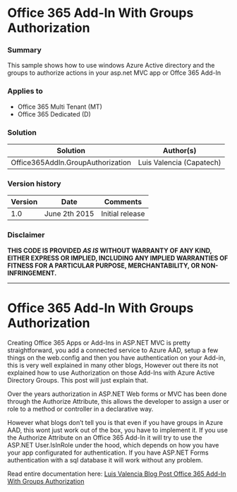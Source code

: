 ﻿# Office 365 Add-In With Groups Authorization #

### Summary ###
This sample shows how to use windows Azure Active directory and the groups to authorize
actions in your asp.net MVC app or Offce 365 Add-In


### Applies to ###
-  Office 365 Multi Tenant (MT)
-  Office 365 Dedicated (D)

### Solution ###
Solution | Author(s)
---------|----------
Office365AddIn.GroupAuthorization | Luis Valencia (Capatech)

### Version history ###
Version  | Date | Comments
---------| -----| --------
1.0  | June 2th 2015 | Initial release

### Disclaimer ###
**THIS CODE IS PROVIDED *AS IS* WITHOUT WARRANTY OF ANY KIND, EITHER EXPRESS OR IMPLIED, INCLUDING ANY IMPLIED WARRANTIES OF FITNESS FOR A PARTICULAR PURPOSE, MERCHANTABILITY, OR NON-INFRINGEMENT.**


----------

# Office 365 Add-In With Groups Authorization #

Creating Office 365 Apps or Add-Ins in ASP.NET MVC is pretty straightforward, you add a connected service to Azure AAD, setup a few things on the web.config and then you have authentication on your Add-in, this is very well explained in many other blogs, However out there its not explained how to use Authorization on those Add-Ins with Azure Active Directory Groups.   This post will just explain that.

Over the years authorization in ASP.NET Web forms or MVC has been done through the Authorize Attribute, this allows the developer to assign a user or role to a method or controller in a declarative way.

However what blogs don’t tell you is that even if you have groups in Azure AAD, this wont just work out of the box, you have to implement it. If you use the Authorize Attribute on an Office 365 Add-In it will try to use the ASP.NET User.IsInRole under the hood, which depends on how you have your app configurated for authentication.  If you have ASP.NET Forms authentication with a sql database it will work without any problem.

Read entire documentation here:
[Luis Valencia Blog Post Office 365 Add-In With Groups Authorization](http://www.luisevalencia.com/2015/06/02/using-azure-aad-graph-office-365-add-in-with-groups-authorization/)

